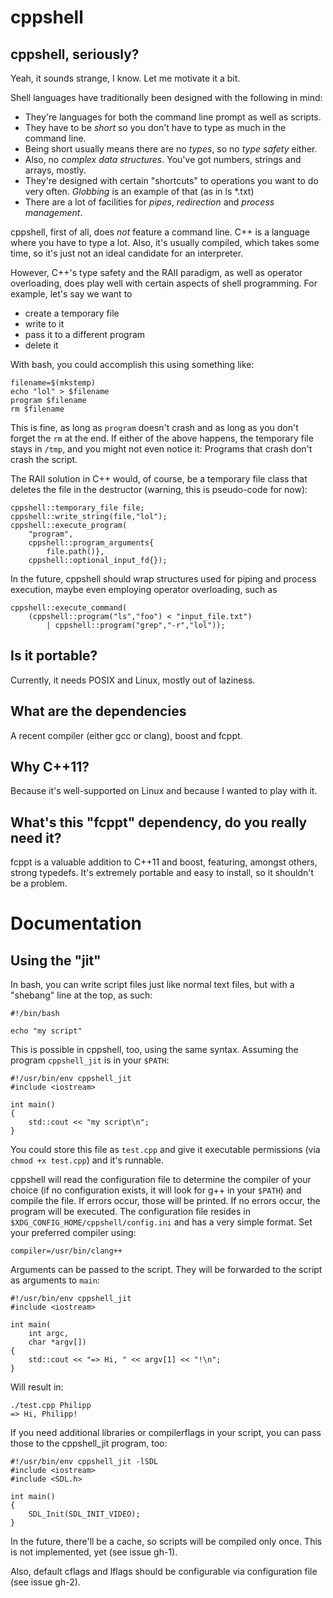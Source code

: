 cppshell
===================

cppshell, seriously?
-----------

Yeah, it sounds strange, I know. Let me motivate it a bit.

Shell languages have traditionally been designed with the following in mind:

- They're languages for both the command line prompt as well as scripts.
- They have to be *short* so you don't have to type as much in the command line.
- Being short usually means there are no *types*, so no *type safety* either.
- Also, no *complex data structures*. You've got numbers, strings and arrays, mostly.
- They're designed with certain "shortcuts" to operations you want to do very often. *Globbing* is an example of that (as in ls *.txt)
- There are a lot of facilities for *pipes*, *redirection* and *process management*.

cppshell, first of all, does *not* feature a command line. C++ is a language
where you have to type a lot. Also, it's usually compiled, which takes some
time, so it's just not an ideal candidate for an interpreter.

However, C++'s type safety and the RAII paradigm, as well as operator
overloading, does play well with certain aspects of shell programming. For
example, let's say we want to

- create a temporary file
- write to it
- pass it to a different program
- delete it

With bash, you could accomplish this using something like:

	filename=$(mkstemp)
	echo "lol" > $filename
	program $filename
	rm $filename

This is fine, as long as `program` doesn't crash and as long as you don't
forget the `rm` at the end. If either of the above happens, the temporary file
stays in `/tmp`, and you might not even notice it: Programs that crash don't
crash the script.

The RAII solution in C++ would, of course, be a temporary file class that
deletes the file in the destructor (warning, this is pseudo-code for now):

	cppshell::temporary_file file;
	cppshell::write_string(file,"lol");
	cppshell::execute_program(
		"program",
		cppshell::program_arguments{
			file.path()},
		cppshell::optional_input_fd{});

In the future, cppshell should wrap structures used for piping and process
execution, maybe even employing operator overloading, such as

	cppshell::execute_command(
		(cppshell::program("ls","foo") < "input_file.txt")
			| cppshell::program("grep","-r","lol"));

Is it portable?
---------------

Currently, it needs POSIX and Linux, mostly out of laziness.

What are the dependencies
-------------------------

A recent compiler (either gcc or clang), boost and fcppt.

Why C++11?
----------

Because it's well-supported on Linux and because I wanted to play with it.

What's this "fcppt" dependency, do you really need it?
------------------------------------------------------

fcppt is a valuable addition to C++11 and boost, featuring, amongst others,
strong typedefs. It's extremely portable and easy to install, so it shouldn't
be a problem.

Documentation
========

Using the "jit"
---------------

In bash, you can write script files just like normal text files, but with a
"shebang" line at the top, as such:

	#!/bin/bash

	echo "my script"

This is possible in cppshell, too, using the same syntax. Assuming the program
`cppshell_jit` is in your `$PATH`:

	#!/usr/bin/env cppshell_jit
	#include <iostream>

	int main()
	{
		std::cout << "my script\n";
	}

You could store this file as `test.cpp` and give it executable permissions (via
`chmod +x test.cpp`) and it's runnable.

cppshell will read the configuration file to determine the compiler of your
choice (if no configuration exists, it will look for g++ in your `$PATH`) and
compile the file. If errors occur, those will be printed. If no errors occur,
the program will be executed. The configuration file resides in
`$XDG_CONFIG_HOME/cppshell/config.ini` and has a very simple format. Set your
preferred compiler using:

	compiler=/usr/bin/clang++

Arguments can be passed to the script. They will be forwarded to the script as
arguments to `main`:

	#!/usr/bin/env cppshell_jit
	#include <iostream>

	int main(
		int argc,
		char *argv[])
	{
		std::cout << "=> Hi, " << argv[1] << "!\n";
	}

Will result in:

	./test.cpp Philipp
	=> Hi, Philipp!

If you need additional libraries or compilerflags in your script, you can pass
those to the cppshell_jit program, too:

	#!/usr/bin/env cppshell_jit -lSDL
	#include <iostream>
	#include <SDL.h>

	int main()
	{
		SDL_Init(SDL_INIT_VIDEO);
	}


In the future, there'll be a cache, so scripts will be compiled only once. This
is not implemented, yet (see issue gh-1).

Also, default cflags and lflags should be configurable via configuration file
(see issue gh-2).
